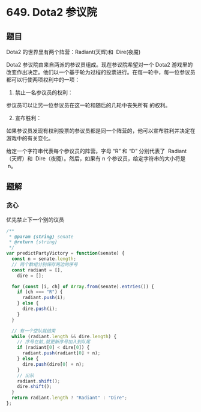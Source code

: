 # 649. Dota2 参议院

## 题目

Dota2 的世界里有两个阵营：Radiant(天辉)和  Dire(夜魇)

Dota2 参议院由来自两派的参议员组成。现在参议院希望对一个 Dota2 游戏里的改变作出决定。他们以一个基于轮为过程的投票进行。在每一轮中，每一位参议员都可以行使两项权利中的一项：

1. 禁止一名参议员的权利：

参议员可以让另一位参议员在这一轮和随后的几轮中丧失所有
的权利。

2. 宣布胜利：

如果参议员发现有权利投票的参议员都是同一个阵营的，他可以宣布胜利并决定在游戏中的有关变化。

给定一个字符串代表每个参议员的阵营。字母 “R” 和 “D” 分别代表了  Radiant（天辉）和  Dire（夜魇）。然后，如果有 n 个参议员，给定字符串的大小将是  n。

## 题解

### 贪心

优先禁止下一个别的议员

```js
/**
 * @param {string} senate
 * @return {string}
 */
var predictPartyVictory = function(senate) {
  const n = senate.length;
  // 两个数组分别保存两边的序号
  const radiant = [],
    dire = [];

  for (const [i, ch] of Array.from(senate).entries()) {
    if (ch === "R") {
      radiant.push(i);
    } else {
      dire.push(i);
    }
  }

  // 有一个空队就结束
  while (radiant.length && dire.length) {
    // 序号在前,就更新序号加入到队尾
    if (radiant[0] < dire[0]) {
      radiant.push(radiant[0] + n);
    } else {
      dire.push(dire[0] + n);
    }
    // 出队
    radiant.shift();
    dire.shift();
  }
  return radiant.length ? "Radiant" : "Dire";
};
```
